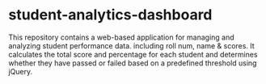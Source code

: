 # student-analytics-dashboard
This repository contains a web-based application for managing and analyzing student performance data. including roll num, name &amp; scores. It calculates the total score and percentage for each student and determines whether they have passed or failed based on a predefined threshold using jQuery.
